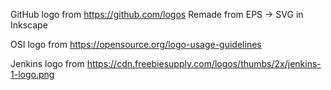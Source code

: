 GitHub logo from https://github.com/logos
  Remade from EPS -> SVG in Inkscape

OSI logo from https://opensource.org/logo-usage-guidelines

Jenkins logo from https://cdn.freebiesupply.com/logos/thumbs/2x/jenkins-1-logo.png
